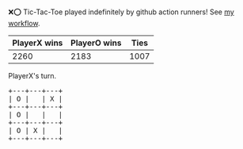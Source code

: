 :x::o: Tic-Tac-Toe played indefinitely by github action runners! See [my workflow](.github/workflows/play.yaml).

|PlayerX wins|PlayerO wins|Ties|
|-|-|-|
|2260|2183|1007|

PlayerX's turn.

<pre>
+---+---+---+
| O |   | X |
+---+---+---+
| O |   |   |
+---+---+---+
| O | X |   |
+---+---+---+
</pre>